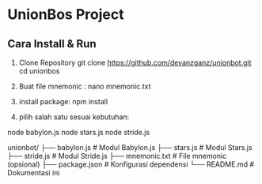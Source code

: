 # UnionBos Project

## Cara Install & Run


1. Clone Repository
git clone https://github.com/devanzganz/unionbot.git
cd unionbos

2. Buat file mnemonic :
nano mnemonic.txt

3. install package:
npm install

4. pilih salah satu sesuai kebutuhan:

node babylon.js
node stars.js
node stride.js

unionbot/
├── babylon.js       # Modul Babylon.js
├── stars.js         # Modul Stars.js
├── stride.js        # Modul Stride.js
├── mnemonic.txt     # File mnemonic (opsional)
├── package.json     # Konfigurasi dependensi
└── README.md        # Dokumentasi ini
